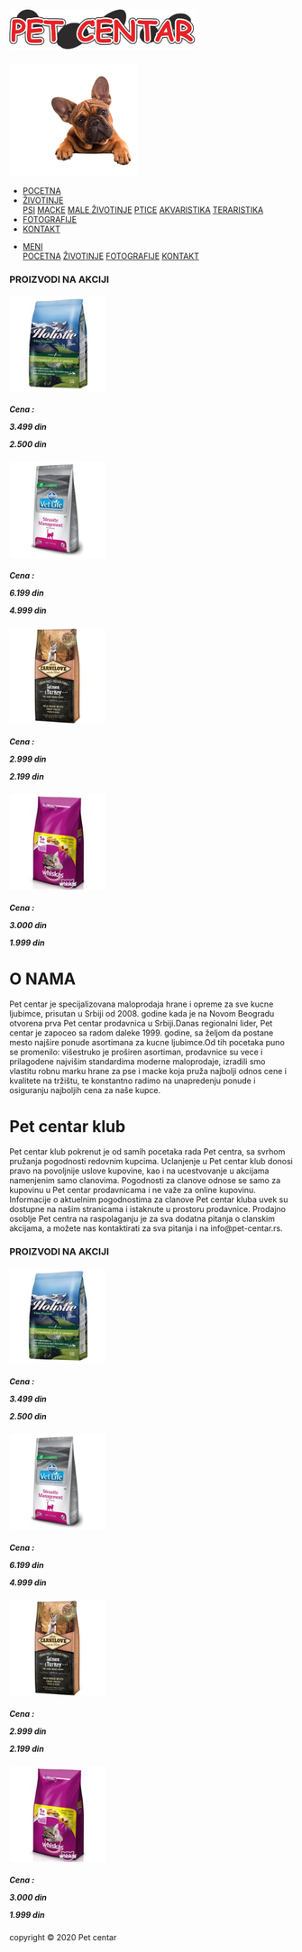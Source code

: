 <!DOCTYPE HTML>
<html>
<head>
<title>Pet shop</title>
	<link rel="stylesheet" type="text/css" href="style/style.css" title="style" />
	  <link rel="icon" href="style/kuce.png" type="image/png" sizes="17x17">
</head>
<body>
	<div id="main">
		<div id="header">
			<div id="logo">
				<div id="logo_text">
					<h1><a href="index.html"><img src="style/logo-pet.png" height="70"></a></h1>
					<img src="style/kuce.png" class="kuce" height="200">
				</div>
			</div>
			<div id="menubar">
				<ul id="menu">
					<li class="selected"><a href="index.html">POCETNA</a></li>
					<div class="dropdown">
						<li ><a class="dropbtn" href="#">ŽIVOTINJE</a></li>
						<div class="dropdown-content">
							<a href="#">PSI</a>
							<a href="#">MACKE</a>
							<a href="#">MALE ŽIVOTINJE</a>
							<a href="#">PTICE</a>
							<a href="#">AKVARISTIKA</a>
							<a href="#">TERARISTIKA</a>
						</div>
					</div>
					<li><a href="galerija.html">FOTOGRAFIJE</a></li>
					<li><a href="kontakt.html">KONTAKT</a></li>
				</ul>
			</div>
			<div id="menubar2">
				<ul id="menu">
					<div class="dropdown">
						<li ><a class="dropbtn" href="#">MENI</a></li>
						<div class="dropdown-content">
							<a href="index.html">POCETNA</a>
							<a href="#">ŽIVOTINJE</a>
							<a href="galerija.html">FOTOGRAFIJE</a>
							<a href="kontakt.html">KONTAKT</a>
						</div>
					</div>
				</ul>
			</div>
		</div>					
		<div class="slider"></div>
			<div id="site_content">
				<div class="sidebar">
					<h3><b>PROIZVODI NA AKCIJI</b></h3>
					<h4><img src="style/A1.jpg" class="akc" height="170"></h4>
					<h5>Cena :<p class="stara">3.499 din</p><p class="nova"><b>2.500 din</b></p></h5>
					<h4><img src="style/A2.jpg" class="akc" height="170"></h4>
					<h5>Cena :<p class="stara">6.199 din</p><p class="nova"><b>4.999 din</b></p></h5>
					<h4><img src="style/A3.jpg" class="akc" height="170"></h4>
					<h5>Cena :<p class="stara">2.999 din</p><p class="nova"><b>2.199 din</b></p></h5>
					<h4><img src="style/A4.jpg" class="akc" height="170"></h4>
					<h5>Cena :<p class="stara">3.000 din</p><p class="nova"><b>1.999 din</b></p></h5>
				</div>
				<div id="content">
					<h1>O NAMA</h1>
					<p>Pet centar je specijalizovana maloprodaja hrane i opreme za sve kucne ljubimce, prisutan u Srbiji od 2008. godine kada je na Novom Beogradu otvorena prva Pet centar prodavnica u Srbiji.Danas regionalni lider, Pet centar je zapoceo sa radom daleke 1999. godine, sa željom da postane mesto najšire ponude asortimana za kucne ljubimce.Od tih pocetaka puno se promenilo: višestruko je proširen asortiman, prodavnice su vece i prilagodene najvišim standardima moderne maloprodaje, izradili smo vlastitu robnu marku hrane za pse i macke koja pruža najbolji odnos cene i kvalitete na tržištu, te konstantno radimo na unapredenju ponude i osiguranju najboljih cena za naše kupce.</p>
					<h1>Pet centar klub</h1>
					<p>Pet centar klub pokrenut je od samih pocetaka rada Pet centra, sa svrhom pružanja pogodnosti redovnim kupcima. 
					Uclanjenje u Pet centar klub donosi pravo na povoljnije uslove kupovine, kao i na ucestvovanje u akcijama namenjenim
					samo clanovima. Pogodnosti za clanove odnose se samo za kupovinu u Pet centar prodavnicama i ne važe za online kupovinu.
					Informacije o aktuelnim pogodnostima za clanove Pet centar kluba uvek su dostupne na našim stranicama i istaknute u 
					prostoru prodavnice. Prodajno osoblje Pet centra na raspolaganju je za sva dodatna pitanja o clanskim akcijama, a 
					možete nas kontaktirati za sva pitanja i na info@pet-centar.rs. </p>
       			</div>
			</div>
			<div class="sidebar2">
					<h3><b>PROIZVODI NA AKCIJI</b></h3>
					<h4><img src="style/A1.jpg" class="akc" height="170"></h4>
					<h5>Cena :<p class="stara">3.499 din</p><p class="nova"><b>2.500 din</b></p></h5>
					<h4><img src="style/A2.jpg" class="akc" height="170"></h4>
					<h5>Cena :<p class="stara">6.199 din</p><p class="nova"><b>4.999 din</b></p></h5>
					<h4><img src="style/A3.jpg" class="akc" height="170"></h4>
					<h5>Cena :<p class="stara">2.999 din</p><p class="nova"><b>2.199 din</b></p></h5>
					<h4><img src="style/A4.jpg" class="akc" height="170"></h4>
					<h5>Cena :<p class="stara">3.000 din</p><p class="nova"><b>1.999 din</b></p></h5>
				</div>
			<div id="content_footer"></div>
			<div id="footer">
				copyright © 2020 Pet centar
			</div>
	</div>
</body>
</html>
